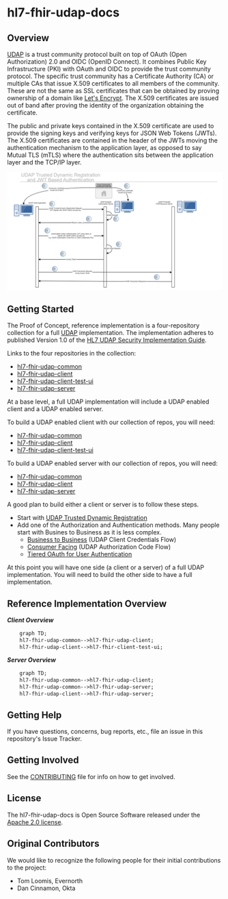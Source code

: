 # hl7-fhir-udap-docs

## Overview

[UDAP](https://www.udap.org/) is a trust community protocol built on top of OAuth (Open Authorization) 2.0 and OIDC (OpenID Connect). It combines Public Key Infrastructure (PKI) with OAuth and OIDC to provide the trust community protocol. The specific trust community has a Certificate Authority (CA) or multiple CAs that issue X.509 certificates to all members of the community. These are not the same as SSL certificates that can be obtained by proving ownership of a domain like [Let's Encrypt](https://letsencrypt.org/). The X.509 certificates are issued out of band after proving the identity of the organization obtaining the certificate.

The public and private keys contained in the X.509 certificate are used to provide the signing keys and verifying keys for JSON Web Tokens (JWTs). The X.509 certificates are contained in the header of the JWTs moving the authentication mechanism to the application layer, as opposed to say Mutual TLS (mTLS) where the authentication sits between the application layer and the TCP/IP layer.

![UDAP Sequence Diagram - Trusted Dyanmic Registration and JWT Based Authentication](./images/UDAP.png)

## Getting Started
The Proof of Concept, reference implementation is a four-repository collection for a full [UDAP](https://www.udap.org/) implementation. The implementation adheres to published Version 1.0 of the [HL7 UDAP Security Implementation Guide](http://hl7.org/fhir/us/udap-security/STU1/).

Links to the four repositories in the collection:
- [hl7-fhir-udap-common](https://github.com/Evernorth/hl7-fhir-udap-common#readme)
- [hl7-fhir-udap-client](https://github.com/Evernorth/hl7-fhir-udap-client#readme)
- [hl7-fhir-udap-client-test-ui](https://github.com/Evernorth/hl7-fhir-udap-client-test-ui#readme)
- [hl7-fhir-udap-server](https://github.com/Evernorth/hl7-fhir-udap-server#readme)

At a base level, a full UDAP implementation will include a UDAP enabled client and a UDAP enabled server.   

To build a UDAP enabled client with our collection of repos, you will need:
- [hl7-fhir-udap-common](https://github.com/Evernorth/hl7-fhir-udap-common#readme)
- [hl7-fhir-udap-client](https://github.com/Evernorth/hl7-fhir-udap-client#readme)
- [hl7-fhir-udap-client-test-ui](https://github.com/Evernorth/hl7-fhir-udap-client-test-ui#readme)

To build a UDAP enabled server with our collection of repos, you will need:
- [hl7-fhir-udap-common](https://github.com/Evernorth/hl7-fhir-udap-common#readme)
- [hl7-fhir-udap-client](https://github.com/Evernorth/hl7-fhir-udap-client#readme)
- [hl7-fhir-udap-server](https://github.com/Evernorth/hl7-fhir-udap-server#readme)

A good plan to build either a client or server is to follow these steps.

- Start with [UDAP Trusted Dynamic Registration](https://build.fhir.org/ig/HL7/fhir-udap-security-ig/registration.html)
- Add one of the Authorization and Authentication methods.  Many people start with Busines to Business as it is less complex.
    - [Business to Business](https://build.fhir.org/ig/HL7/fhir-udap-security-ig/b2b.html) (UDAP Client Credentials Flow)
    - [Consumer Facing](https://build.fhir.org/ig/HL7/fhir-udap-security-ig/consumer.html) (UDAP Authorization Code Flow)
    - [Tiered OAuth for User Authentication](https://build.fhir.org/ig/HL7/fhir-udap-security-ig/user.html)

At this point you will have one side (a client or a server) of a full UDAP implementation.   You will need to build the other side to have a full implementation.

## Reference Implementation Overview

***Client Overview***
```mermaid
    graph TD;
    hl7-fhir-udap-common-->hl7-fhir-udap-client;
    hl7-fhir-udap-client-->hl7-fhir-client-test-ui;
```

***Server Overview***
```mermaid
    graph TD;
    hl7-fhir-udap-common-->hl7-fhir-udap-client;
    hl7-fhir-udap-common-->hl7-fhir-udap-server;
    hl7-fhir-udap-client-->hl7-fhir-udap-server;
```

## Getting Help

If you have questions, concerns, bug reports, etc., file an issue in this repository's Issue Tracker.

## Getting Involved

See the [CONTRIBUTING](CONTRIBUTING.md) file for info on how to get involved.

## License

The hl7-fhir-udap-docs is Open Source Software released under the [Apache 2.0 license](https://www.apache.org/licenses/LICENSE-2.0.html).

## Original Contributors

We would like to recognize the following people for their initial contributions to the project: 
 - Tom Loomis, Evernorth
 - Dan Cinnamon, Okta